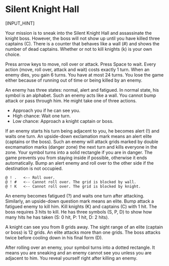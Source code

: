 # Silent Knight Hall

[INPUT_HINT]

Your mission is to sneak into the Silent Knight Hall and assassinate the knight boss. However, the boss will not show up until you have killed three captains (C). There is a counter that behaves like a wall (#) and shows the number of dead captains. Whether or not to kill knights (k) is your own choice.

Press arrow keys to move, roll over or attack. Press Space to wait. Every action (move, roll over, attack and wait) costs exactly 1 turn. When an enemy dies, you gain 6 turns. You have at most 24 turns. You lose the game either because of running out of time or being killed by an enemy.

An enemy has three states: normal, alert and fatigued. In normal state, his symbol is an alphabet. Such an enemy acts like a wall. You cannot bump attack or pass through him. He might take one of three actions.

* Approach you if he can see you.
* High chance: Wait one turn.
* Low chance: Approach a knight captain or boss.

If an enemy starts his turn being adjacent to you, he becomes alert (!) and waits one turn. An upside-down exclamation mark means an alert elite (captains or the boss). Such an enemy will attack grids marked by double excmamation marks (danger zone) the next turn and kills everyone in the zone. Your symbol turns into a solid rectangle if you are in danger. The game prevents you from staying inside if possible, otherwise it ends automatically. Bump an alert enemy and roll over to the other side if the destination is not occupied.

    @ ! .   <-- Roll over.
    @ ! #   <-- Cannot roll over. The grid is blocked by wall.
    @ ! K   <-- Cannot roll over. The grid is blocked by knight.

An enemy becomes fatigued (?) and waits one turn after attacking. Similarly, an upside-down question mark means an elite. Bump attack a fatigued enemy to kill him. Kill knights (K) and captains (C) with 1 hit. The boss requires 3 hits to kill. He has three symbols (S, P, D) to show how many hits he has taken (S: 0 hit, P: 1 hit, D: 2 hits).

A knight can see you from 8 grids away. The sight range of an elite (captain or boss) is 12 grids. An elite attacks more than one grids. The boss attacks twice before cooling down in his final form (D).

After rolling over an enemy, your symbol turns into a dotted rectangle. It means you are sneaking and an enemy cannot see you unless you are adjacent to him. You reveal yourself right after killing an enemy.
